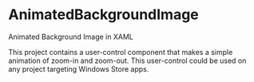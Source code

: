 AnimatedBackgroundImage
=======================

Animated Background Image in XAML

This project contains a user-control component that makes a simple animation of zoom-in and zoom-out.
This user-control could be used on any project targeting Windows Store apps.
